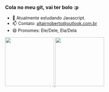 ### Cola no meu git, vai ter bolo :p

- 🌱 Atualmente estudando Javascript.
- 📫 Contato: altairnoberto@outlook.com.br
- 😄 Pronomes: Ele/Dele, Ela/Dela

<div>
  <a href="https://github.com/RavenousII">
  <img height="160em" src="https://github-readme-stats.vercel.app/api?username=RavenousII&show_icons=true&theme=dark&include_all_commits=true&count_private=true"/>
  <img height="160em" src="https://github-readme-stats.vercel.app/api/top-langs/?username=RavenousII&layout=compact&langs_count=7&theme=dark"/>
</div>
